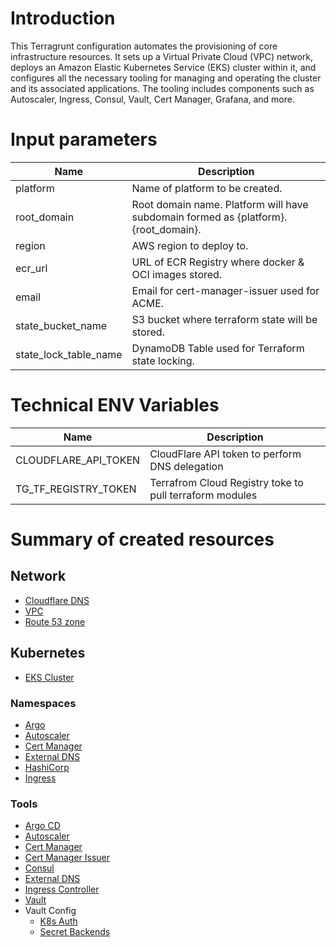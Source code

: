 
# Introduction

This Terragrunt configuration automates the provisioning of core infrastructure resources. It sets up a Virtual Private
Cloud (VPC) network, deploys an Amazon Elastic Kubernetes Service (EKS) cluster within it, and configures all the
necessary tooling for managing and operating the cluster and its associated applications. The tooling includes
components such as Autoscaler, Ingress, Consul, Vault, Cert Manager, Grafana, and more.

# Input parameters

| Name                  | Description                                                                        |
|-----------------------|------------------------------------------------------------------------------------|
| platform              | Name of platform to be created.                                                    |
| root_domain           | Root domain name. Platform will have subdomain formed as {platform}.{root_domain}. |
| region                | AWS region to deploy to.                                                           |
| ecr_url               | URL of ECR Registry where docker & OCI images stored.                              |
| email                 | Email for cert-manager-issuer used for ACME.                                       |
| state_bucket_name     | S3 bucket where terraform state will be stored.                                    |
| state_lock_table_name | DynamoDB Table used for Terraform state locking.                                   |

# Technical ENV Variables

| Name | Description| 
|------|------------|
| CLOUDFLARE_API_TOKEN| CloudFlare API token to perform DNS delegation | 
| TG_TF_REGISTRY_TOKEN| Terrafrom Cloud Registry toke to pull terraform modules | 

# Summary of created resources

## Network

- [Cloudflare DNS](./network/cloudflare_dns/terragrunt.hcl)
- [VPC](aws/vpc/terragrunt.hcl)
- [Route 53 zone](aws/route53/terragrunt.hcl)

## Kubernetes

- [EKS Cluster](aws/eks/terragrunt.hcl)

### Namespaces

- [Argo](./kubernetes/namespace/argo/terragrunt.hcl)
- [Autoscaler](./kubernetes/namespace/autoscaler/terragrunt.hcl)
- [Cert Manager](./kubernetes/namespace/cert_manager/terragrunt.hcl)
- [External DNS](./kubernetes/namespace/external_dns/terragrunt.hcl)
- [HashiCorp](./kubernetes/namespace/hashicorp/terragrunt.hcl)
- [Ingress](./kubernetes/namespace/ingress/terragrunt.hcl)

### Tools

- [Argo CD](./kubernetes/tools/argo_cd/terragrunt.hcl)
- [Autoscaler](./kubernetes/tools/autoscaler/terragrunt.hcl)
- [Cert Manager](./kubernetes/tools/cert_manager/terragrunt.hcl)
- [Cert Manager Issuer](./kubernetes/tools/cert_manager_issuer/terragrunt.hcl)
- [Consul](./kubernetes/tools/consul/terragrunt.hcl)
- [External DNS](./kubernetes/tools/external_dns/terragrunt.hcl)
- [Ingress Controller](./kubernetes/tools/ingress/terragrunt.hcl)
- [Vault](./kubernetes/tools/vault/terragrunt.hcl)
- Vault Config
  - [K8s Auth](./kubernetes/tools/vault_config/k8s-auth/terragrunt.hcl)
  - [Secret Backends](./kubernetes/tools/vault_config/secret_backends/terragrunt.hcl)